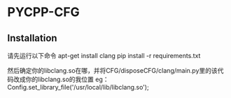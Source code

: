 # PYCPP-CFG

## Installation
请先运行以下命令
apt-get install clang
pip install -r requirements.txt

然后确定你的libclang.so在哪，并将CFG/disposeCFG/clang/main.py里的该代码改成你的libclang.so的我位置
eg：Config.set_library_file('/usr/local/lib/libclang.so');